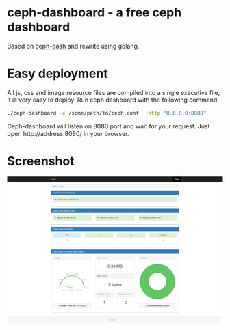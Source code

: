 # ceph-dashboard - a free ceph dashboard 
Based on [ceph-dash](https://github.com/Crapworks/ceph-dash) and rewrite using golang.

# Easy deployment
All js, css and image resource files are compiled into a single executive file, it is very easy to deploy.
Run ceph dashboard with the following command:

```bash
./ceph-dashboard -c /some/path/to/ceph.conf  -http "0.0.0.0:8080"
```
Ceph-dashboard will listen on 8080 port and wait for your request. 
Just open http://address:8080/ in your browser.

# Screenshot
![ceph dashboard screenshot](/screenshot/ceph_dashboard_screenshot.png)
